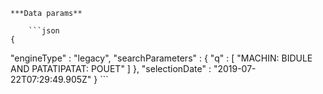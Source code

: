     ***Data params**

        ```json
    {
  "engineType" : "legacy",
  "searchParameters" : {
    "q" : [ "MACHIN: BIDULE AND PATATIPATAT: POUET" ]
  },
  "selectionDate" : "2019-07-22T07:29:49.905Z"
}
        ```
